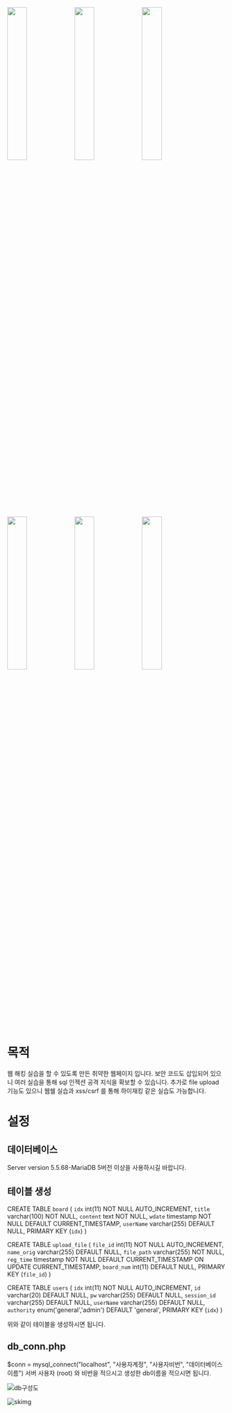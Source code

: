 
<img src="https://github.com/user-attachments/assets/9f5c2d1c-df6d-46a0-8ad2-c2cbc5b35ab0" width="30%" />
<img src="https://github.com/user-attachments/assets/c77b227a-0567-44c5-b3ff-41e29ccc59bd" width="30%" />
<img src="https://github.com/user-attachments/assets/3e828545-3518-47f1-847a-bb84274bab34" width="30%" />
<img src="https://github.com/user-attachments/assets/72ee8418-010f-4211-8d53-60aaefeb5005" width="30%" />
<img src="https://github.com/user-attachments/assets/5319791b-6b4d-4671-a0ae-da68f28b4951" width="30%" />
<img src="https://github.com/user-attachments/assets/0850a563-5e55-4b41-8215-5a33f3f9432a" width="30%" />


# 목적
웹 해킹 실습을 할 수 있도록 만든 취약한 웹페이지 입니다.
보안 코드도 삽입되어 있으니 여러 실습을 통해 sql 인젝션 공격 지식을 확보할 수 있습니다.
추가로 file upload 기능도 있으니 웹쉘 실습과 xss/csrf 를 통해 하이재킹 같은 실습도 가능합니다.

# 설정
## 데이터베이스
Server version	5.5.68-MariaDB
5버전 이상을 사용하시길 바랍니다.

## 테이블 생성

CREATE TABLE `board` (
  `idx` int(11) NOT NULL AUTO_INCREMENT,
  `title` varchar(100) NOT NULL,
  `content` text NOT NULL,
  `wdate` timestamp NOT NULL DEFAULT CURRENT_TIMESTAMP,
  `userName` varchar(255) DEFAULT NULL,
  PRIMARY KEY (`idx`)
) 

CREATE TABLE `upload_file` (
  `file_id` int(11) NOT NULL AUTO_INCREMENT,
  `name_orig` varchar(255) DEFAULT NULL,
  `file_path` varchar(255) NOT NULL,
  `reg_time` timestamp NOT NULL DEFAULT CURRENT_TIMESTAMP ON UPDATE CURRENT_TIMESTAMP,
  `board_num` int(11) DEFAULT NULL,
  PRIMARY KEY (`file_id`)
) 

CREATE TABLE `users` (
  `idx` int(11) NOT NULL AUTO_INCREMENT,
  `id` varchar(20) DEFAULT NULL,
  `pw` varchar(255) DEFAULT NULL,
  `session_id` varchar(255) DEFAULT NULL,
  `userName` varchar(255) DEFAULT NULL,
  `authority` enum('general','admin') DEFAULT 'general',
  PRIMARY KEY (`idx`)
) 

위와 같이 테이블을 생성하시면 됩니다.

## db_conn.php
$conn = mysql_connect("localhost", "사용자계정", "사용자비번", "데이터베이스이름")
서버 사용자 (root) 와 비번을 적으시고 생성한 db이름을 적으시면 됩니다.

![db구성도](https://github.com/user-attachments/assets/c461e252-721d-41b5-96ec-bbc87027fc73)

![skimg](https://github.com/user-attachments/assets/f5c7662f-bda1-4a38-84ee-add3a4b3750d)
